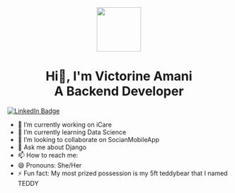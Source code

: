 <div id="header" align="center">
  <img src="https://media.giphy.com/media/M9gbBd9nbDrOTu1Mqx/giphy.gif" width="100"/>
</div>
<h1 id="heading"  align="center">
  Hi👋, I'm Victorine Amani<br>
  A Backend Developer
</h1>
<div id="badges">
<a href="https://www.linkedin.com/in/victorine-nyagwala-a59080215/">
    <img src="[https://img.shields.io/badge/LinkedIn-blue?style=for-the-badge&logo=linkedin&logoColor=white](https://o.remove.bg/downloads/b421b5e1-2a84-4bf4-88de-33764ffb6651/alexander-shatov-9Zjd7PE_FRM-unsplash-removebg-preview.png)" alt="LinkedIn Badge"/>
  </a>
</div>

- 🔭 I’m currently working on iCare
- 🌱 I’m currently learning Data Science
- 👯 I’m looking to collaborate on SocianMobileApp
- 💬 Ask me about Django
- 📫 How to reach me: 
- 😄 Pronouns: She/Her
- ⚡ Fun fact: My most prized possession is my 5ft teddybear that I named TEDDY


